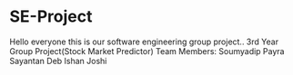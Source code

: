# SE-Project
Hello everyone this is our software engineering group project..
3rd Year Group Project(Stock Market Predictor)
Team Members:
Soumyadip Payra
Sayantan Deb
Ishan Joshi

